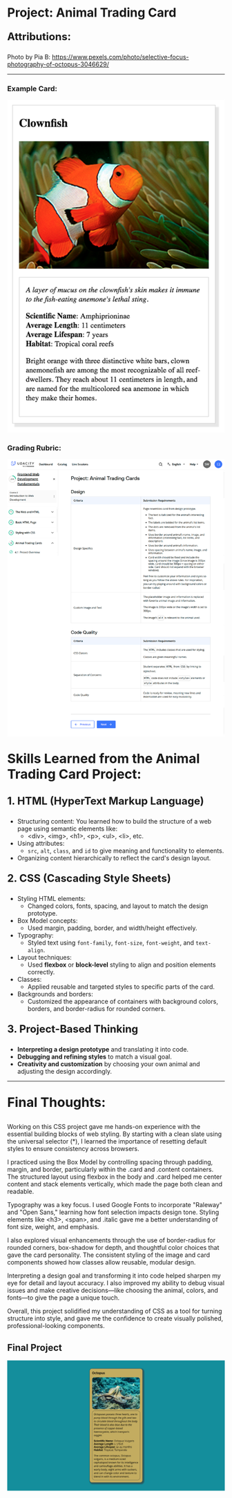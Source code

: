 # Project: Animal Trading Card

### <p style="font-size: 24px"> Attributions:</p>

Photo by Pia B: https://www.pexels.com/photo/selective-focus-photography-of-octopus-3046629/

<hr>

### Example Card:
<img src="./images/design-prototype.png" alt="Animal Card">

### Grading Rubric:
<img src="./images/design-prototype-rubric.png" alt="rubric for animal trading card">

### <p style="font-size: 30px"> Skills Learned from the Animal Trading Card Project:</p>
### <p style="font-size: 24px"> 1. HTML (HyperText Markup Language)</p>
- Structuring content: You learned how to build the structure of a web page using semantic elements like:
    - &lt;div&gt;, &lt;img&gt;, &lt;h1&gt;, &lt;p&gt;, &lt;ul&gt;, &lt;li&gt;, etc.
- Using attributes:
    - <code>src</code>, <code>alt</code>, <code>class</code>, and <code>id</code> to give meaning and functionality to elements.
- Organizing content hierarchically to reflect the card's design layout.

### <p style="font-size: 24px"> 2. CSS (Cascading Style Sheets)</p>
- Styling HTML elements:
    - Changed colors, fonts, spacing, and layout to match the design prototype.
- Box Model concepts:
    - Used margin, padding, border, and width/height effectively.
- Typography:
    - Styled text using <code>font-family</code>, <code>font-size</code>, <code>font-weight</code>, and <code>text-align</code>.
- Layout techniques:
    - Used **flexbox** or **block-level** styling to align and position elements correctly.
- Classes:
    - Applied reusable and targeted styles to specific parts of the card.
- Backgrounds and borders:
    - Customized the appearance of containers with background colors, borders, and border-radius for rounded corners.

### <p style="font-size: 24px"> 3.  Project-Based Thinking</p>
- **Interpreting a design prototype** and translating it into code.
- **Debugging and refining styles** to match a visual goal.
- **Creativity and customization** by choosing your own animal and adjusting the design accordingly.

<hr>

### <p style="font-size: 30px">Final Thoughts:</p>
Working on this CSS project gave me hands-on experience with the essential building blocks of web styling. By starting with a clean slate using the universal selector (*), I learned the importance of resetting default styles to ensure consistency across browsers.

I practiced using the Box Model by controlling spacing through padding, margin, and border, particularly within the .card and .content containers. The structured layout using flexbox in the body and .card helped me center content and stack elements vertically, which made the page both clean and readable.

Typography was a key focus. I used Google Fonts to incorporate "Raleway" and "Open Sans," learning how font selection impacts design tone. Styling elements like &lt;h3&gt;, &lt;span&gt;, and .italic gave me a better understanding of font size, weight, and emphasis.

I also explored visual enhancements through the use of border-radius for rounded corners, box-shadow for depth, and thoughtful color choices that gave the card personality. The consistent styling of the image and card components showed how classes allow reusable, modular design.

Interpreting a design goal and transforming it into code helped sharpen my eye for detail and layout accuracy. I also improved my ability to debug visual issues and make creative decisions—like choosing the animal, colors, and fonts—to give the page a unique touch.

Overall, this project solidified my understanding of CSS as a tool for turning structure into style, and gave me the confidence to create visually polished, professional-looking components.

## Final Project
<img src="./images/final.png" alt="Final Project">

